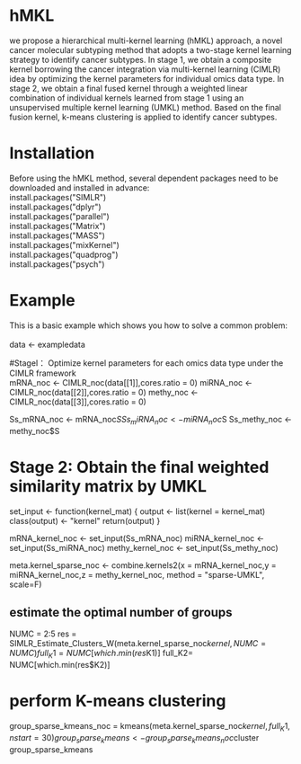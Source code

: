 # hMKL
we propose a hierarchical multi-kernel learning (hMKL) approach, a novel cancer molecular subtyping method that adopts a two-stage kernel learning strategy to identify cancer subtypes. In stage 1, we obtain a composite kernel borrowing the cancer integration via multi-kernel learning (CIMLR) idea by optimizing the kernel parameters for individual omics data type. In stage 2, we obtain a final fused kernel through a weighted linear combination of individual kernels learned from stage 1 using an unsupervised multiple kernel learning (UMKL) method. Based on the final fusion kernel, k-means clustering is applied to identify cancer subtypes.

# Installation
Before using the hMKL method, several dependent packages need to be downloaded and installed in advance:<br>
install.packages("SIMLR")<br>
install.packages("dplyr")<br>
install.packages("parallel")<br>
install.packages("Matrix")<br>
install.packages("MASS")<br>
install.packages("mixKernel")<br>
install.packages("quadprog")<br>
install.packages("psych")<br>

# Example
This is a basic example which shows you how to solve a common problem:<br>
<br>
data <- exampledata<br>

#StageⅠ： Optimize kernel parameters for each omics data type under the CIMLR framework<br>
mRNA_noc <- CIMLR_noc(data[[1]],cores.ratio = 0)
miRNA_noc <- CIMLR_noc(data[[2]],cores.ratio = 0) 
methy_noc <- CIMLR_noc(data[[3]],cores.ratio = 0)


Ss_mRNA_noc <- mRNA_noc$S
Ss_miRNA_noc <- miRNA_noc$S
Ss_methy_noc <- methy_noc$S

# Stage 2: Obtain the final weighted similarity matrix by UMKL
set_input <- function(kernel_mat)
{
  output <- list(kernel = kernel_mat)
  class(output) <- "kernel"
  return(output)
}



mRNA_kernel_noc <- set_input(Ss_mRNA_noc)
miRNA_kernel_noc <- set_input(Ss_miRNA_noc)
methy_kernel_noc <- set_input(Ss_methy_noc)

meta.kernel_sparse_noc <- combine.kernels2(x = mRNA_kernel_noc,y = miRNA_kernel_noc,z = methy_kernel_noc,
                                           method = "sparse-UMKL", scale=F)

## estimate the optimal number of groups
NUMC = 2:5
res = SIMLR_Estimate_Clusters_W(meta.kernel_sparse_noc$kernel, NUMC = NUMC)
full_K1= NUMC[which.min(res$K1)]
full_K2= NUMC[which.min(res$K2)]

# perform K-means clustering
group_sparse_kmeans_noc = kmeans(meta.kernel_sparse_noc$kernel,full_K1,nstart = 30) 
group_sparse_kmeans <- group_sparse_kmeans_noc$cluster
group_sparse_kmeans
